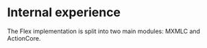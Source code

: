 # Internal experience

The Flex implementation is split into two main modules: MXMLC and ActionCore.